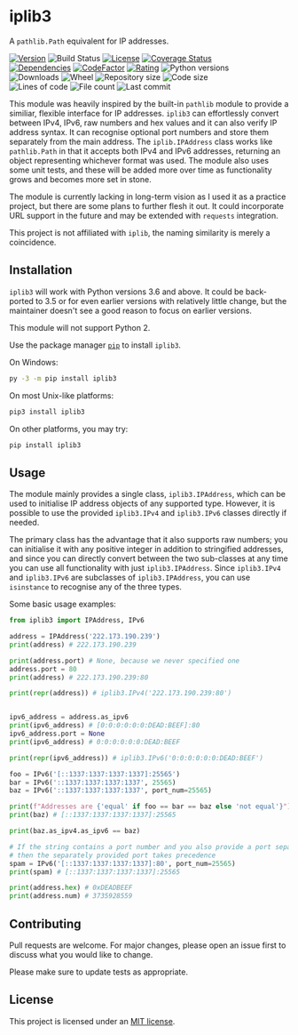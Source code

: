 # iplib3
 A `pathlib.Path` equivalent for IP addresses.

<!-- Badge chain start -->
 [![Version](https://img.shields.io/pypi/v/iplib3)](https://pypi.org/project/iplib3/) ![Build Status](https://github.com/diapolo10/iplib3/workflows/iplib3%20CI/badge.svg) [![License](https://img.shields.io/github/license/diapolo10/iplib3)](https://opensource.org/licenses/MIT) [![Coverage Status](https://coveralls.io/repos/github/Diapolo10/iplib3/badge.svg?branch=main?logo=coveralls)](https://coveralls.io/github/Diapolo10/iplib3?branch=main)  
 [![Dependencies](https://img.shields.io/librariesio/github/diapolo10/iplib3)](https://libraries.io/github/Diapolo10/iplib3) [![CodeFactor](https://www.codefactor.io/repository/github/diapolo10/iplib3/badge?logo=codefactor)](https://www.codefactor.io/repository/github/diapolo10/iplib3) [![Rating](https://img.shields.io/librariesio/sourcerank/pypi/iplib3)](https://libraries.io/github/Diapolo10/iplib3/sourcerank) ![Python versions](https://img.shields.io/pypi/pyversions/iplib3?logo=python)  
 ![Downloads](https://img.shields.io/pypi/dm/iplib3?logo=pypi) ![Wheel](https://img.shields.io/pypi/wheel/iplib3?logo=pypi) ![Repository size](https://img.shields.io/github/repo-size/diapolo10/iplib3?logo=github) ![Code size](https://img.shields.io/github/languages/code-size/diapolo10/iplib3?logo=github)  
 ![Lines of code](https://img.shields.io/tokei/lines/github/diapolo10/iplib3?logo=github) ![File count](https://img.shields.io/github/directory-file-count/diapolo10/iplib3?logo=github) ![Last commit](https://img.shields.io/github/last-commit/diapolo10/iplib3?logo=github)
<!-- Badge chain end -->

This module was heavily inspired by the built-in `pathlib` module to provide a similiar, flexible interface for IP addresses. `iplib3` can effortlessly convert between IPv4, IPv6, raw numbers and hex values and it can also verify IP address syntax. It can recognise optional port numbers and store them separately from the main address. The `iplib.IPAddress` class works like `pathlib.Path` in that it accepts both IPv4 and IPv6 addresses, returning an object representing whichever format was used. The module also uses some unit tests, and these will be added more over time as functionality grows and becomes more set in stone.

The module is currently lacking in long-term vision as I used it as a practice project, but there are some plans to further flesh it out. It could incorporate URL support in the future and may be extended with `requests` integration.

This project is not affiliated with `iplib`, the naming similarity is merely a coincidence.

## Installation

`iplib3` will work with Python versions 3.6 and above. It could be back-ported to 3.5 or for even earlier versions with relatively little change, but the maintainer doesn't see a good reason to focus on earlier versions.

This module will not support Python 2.

Use the package manager [`pip`](https://pip.pypa.io/en/stable/) to install `iplib3`.

On Windows:

```sh
py -3 -m pip install iplib3
```

On most Unix-like platforms:

```sh
pip3 install iplib3
```

On other platforms, you may try:

```sh
pip install iplib3
```

## Usage

The module mainly provides a single class, `iplib3.IPAddress`, which can be used to initialise IP address objects of any supported type. However, it is possible to use the provided `iplib3.IPv4` and `iplib3.IPv6` classes directly if needed.

The primary class has the advantage that it also supports raw numbers; you can initialise it with any positive integer in addition to stringified addresses, and since you can directly convert between the two sub-classes at any time you can use all functionality with just `iplib3.IPAddress`. Since `iplib3.IPv4` and `iplib3.IPv6` are subclasses of `iplib3.IPAddress`, you can use `isinstance` to recognise any of the three types.

Some basic usage examples:

```python
from iplib3 import IPAddress, IPv6

address = IPAddress('222.173.190.239')
print(address) # 222.173.190.239

print(address.port) # None, because we never specified one
address.port = 80
print(address) # 222.173.190.239:80

print(repr(address)) # iplib3.IPv4('222.173.190.239:80')


ipv6_address = address.as_ipv6
print(ipv6_address) # [0:0:0:0:0:0:DEAD:BEEF]:80
ipv6_address.port = None
print(ipv6_address) # 0:0:0:0:0:0:DEAD:BEEF

print(repr(ipv6_address)) # iplib3.IPv6('0:0:0:0:0:0:DEAD:BEEF')

foo = IPv6('[::1337:1337:1337:1337]:25565')
bar = IPv6('::1337:1337:1337:1337', 25565)
baz = IPv6('::1337:1337:1337:1337', port_num=25565)

print(f"Addresses are {'equal' if foo == bar == baz else 'not equal'}")
print(baz) # [::1337:1337:1337:1337]:25565

print(baz.as_ipv4.as_ipv6 == baz)

# If the string contains a port number and you also provide a port separately,
# then the separately provided port takes precedence
spam = IPv6('[::1337:1337:1337:1337]:80', port_num=25565)
print(spam) # [::1337:1337:1337:1337]:25565

print(address.hex) # 0xDEADBEEF
print(address.num) # 3735928559
```

## Contributing
Pull requests are welcome. For major changes, please open an issue first to discuss what you would like to change.

Please make sure to update tests as appropriate.

## License
This project is licensed under an [MIT license](./LICENSE).